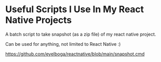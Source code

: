 
# Useful Scripts I Use In My React Native Projects

A batch script to take snapshot (as a zip file) of my react native project.

Can be used for anything, not limited to React Native :)

https://github.com/eyelboga/reactnative/blob/main/snapshot.cmd
